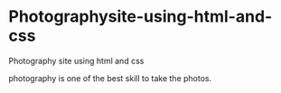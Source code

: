 # Photographysite-using-html-and-css

Photography site using html and css

photography is one of the best skill to take the photos.
